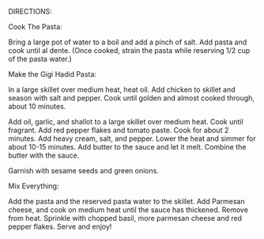 DIRECTIONS:


Cook The Pasta:

Bring a large pot of water to a boil and add a pinch of salt.
Add pasta and cook until al dente. (Once cooked, strain the pasta while reserving 1/2 cup of the pasta water.)


Make the Gigi Hadid Pasta: 

In a large skillet over medium heat, heat oil. Add chicken to skillet and season with salt and pepper. Cook until golden and almost cooked through, about 10 minutes.

Add oil, garlic, and shallot to a large skillet over medium heat. Cook until fragrant.
Add red pepper flakes and tomato paste. Cook for about 2 minutes.
Add heavy cream, salt, and pepper. Lower the heat and simmer for about 10-15 minutes.
Add butter to the sauce and let it melt. Combine the butter with the sauce.

Garnish with sesame seeds and green onions. 

Mix Everything:

Add the pasta and the reserved pasta water to the skillet.
Add Parmesan cheese, and cook on medium heat until the sauce has thickened.
Remove from heat. Sprinkle with chopped basil, more parmesan cheese and red pepper flakes. Serve and enjoy!
